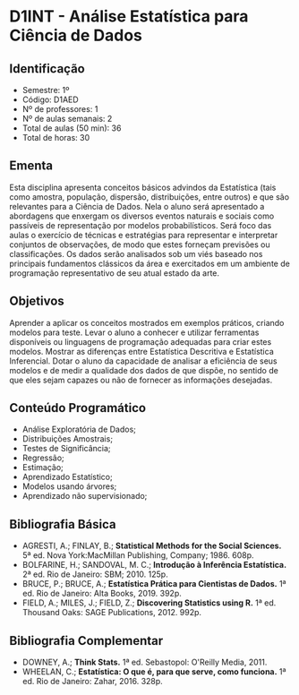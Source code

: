# D1INT - Análise Estatística para Ciência de Dados

## Identificação

- Semestre: 1º
- Código: D1AED
- Nº de professores: 1
- Nº de aulas semanais: 2
- Total de aulas (50 min): 36
- Total de horas: 30

## Ementa

Esta disciplina apresenta conceitos básicos advindos da Estatística (tais como amostra, população, dispersão, distribuições, entre outros) e que são relevantes para a Ciência de Dados. Nela o aluno será apresentado a abordagens que enxergam os diversos eventos naturais e sociais como passíveis de representação por modelos probabilísticos. Será foco das aulas o exercício de técnicas e estratégias para representar e interpretar conjuntos de observações, de modo que estes forneçam previsões ou classificações. Os dados serão analisados sob um viés baseado nos principais fundamentos clássicos da área e exercitados em um ambiente de programação representativo de seu atual estado da arte.

## Objetivos

Aprender a aplicar os conceitos mostrados em exemplos práticos, criando modelos para teste. Levar o aluno a conhecer e utilizar ferramentas disponíveis ou linguagens de programação adequadas para criar estes modelos. Mostrar as diferenças entre Estatística Descritiva e Estatística Inferencial. Dotar o aluno da capacidade de analisar a eficiência de seus modelos e de medir a qualidade dos dados de que dispõe, no sentido de que eles sejam capazes ou não de fornecer as informações desejadas.

## Conteúdo Programático

- Análise Exploratória de Dados;
- Distribuições Amostrais;
- Testes de Significância;
- Regressão;
- Estimação;
- Aprendizado Estatístico;
- Modelos usando árvores;
- Aprendizado não supervisionado;

## Bibliografia Básica

- AGRESTI, A.; FINLAY, B.; **Statistical Methods for the Social Sciences.** 5ª ed. Nova York:MacMillan Publishing, Company; 1986. 608p.
- BOLFARINE, H.; SANDOVAL, M. C.; **Introdução à Inferência Estatística.** 2ª ed. Rio de Janeiro: SBM; 2010. 125p.
- BRUCE, P.; BRUCE, A.; **Estatística Prática para Cientistas de Dados.** 1ª ed. Rio de Janeiro: Alta Books, 2019. 392p.
- FIELD, A.; MILES, J.; FIELD, Z.; **Discovering Statistics using R.** 1ª ed. Thousand Oaks: SAGE Publications, 2012. 992p.

## Bibliografia Complementar

- DOWNEY, A.; **Think Stats.** 1ª ed. Sebastopol: O'Reilly Media, 2011.
- WHEELAN, C.; **Estatística: O que é, para que serve, como funciona.** 1ª ed. Rio de Janeiro: Zahar, 2016. 328p.
